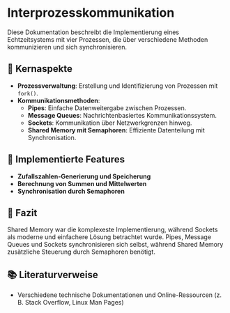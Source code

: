 # Interprozesskommunikation

Diese Dokumentation beschreibt die Implementierung eines Echtzeitsystems mit vier Prozessen, die über verschiedene Methoden kommunizieren und sich synchronisieren.

## 📌 Kernaspekte
- **Prozessverwaltung**: Erstellung und Identifizierung von Prozessen mit `fork()`.
- **Kommunikationsmethoden**:
  - **Pipes**: Einfache Datenweitergabe zwischen Prozessen.
  - **Message Queues**: Nachrichtenbasiertes Kommunikationssystem.
  - **Sockets**: Kommunikation über Netzwerkgrenzen hinweg.
  - **Shared Memory mit Semaphoren**: Effiziente Datenteilung mit Synchronisation.

## 🔧 Implementierte Features
- **Zufallszahlen-Generierung und Speicherung**
- **Berechnung von Summen und Mittelwerten**
- **Synchronisation durch Semaphoren**

## 🚀 Fazit
Shared Memory war die komplexeste Implementierung, während Sockets als moderne und einfachere Lösung betrachtet wurde. Pipes, Message Queues und Sockets synchronisieren sich selbst, während Shared Memory zusätzliche Steuerung durch Semaphoren benötigt.

## 📚 Literaturverweise
- Verschiedene technische Dokumentationen und Online-Ressourcen (z. B. Stack Overflow, Linux Man Pages)

